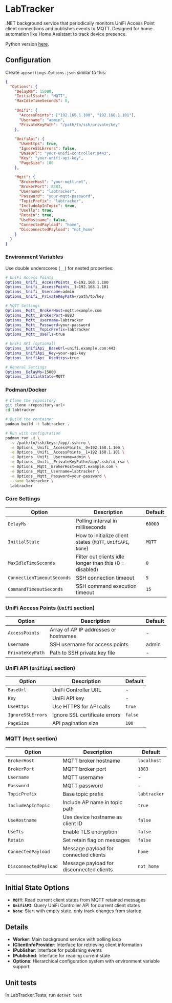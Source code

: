 # LabTracker

.NET background service that periodically monitors UniFi Access Point client connections and publishes events to MQTT. Designed for home automation like Home Assistant to track device presence.

Python version [here](https://github.com/idatum/unifi_tracker).

## Configuration

Create `appsettings.Options.json` similar to this:

```json
{
  "Options": {
    "DelayMs": 15000,
    "InitialState": "MQTT",
    "MaxIdleTimeSeconds": 0,
    
    "Unifi": {
      "AccessPoints": ["192.168.1.100", "192.168.1.101"],
      "Username": "admin", 
      "PrivateKeyPath": "/path/to/ssh/private/key"
    },
    
    "UnifiApi": {
      "UseHttps": true,
      "IgnoreSSLErrors": false,
      "BaseUrl": "your-unifi-controller:8443",
      "Key": "your-unifi-api-key",
      "PageSize": 100
    },
    
    "Mqtt": {
      "BrokerHost": "your-mqtt.net",
      "BrokerPort": 8883,
      "Username": "labtracker",
      "Password": "your-mqtt-password",
      "TopicPrefix": "labtracker",
      "IncludeApInTopic": true,
      "UseTls": true,
      "Retain": true,
      "UseHostname": false,
      "ConnectedPayload": "home",
      "DisconnectedPayload": "not_home"
    }
  }
}
```

### Environment Variables

Use double underscores (`__`) for nested properties:

```bash
# UniFi Access Points
Options__Unifi__AccessPoints__0=192.168.1.100
Options__Unifi__AccessPoints__1=192.168.1.101
Options__Unifi__Username=admin
Options__Unifi__PrivateKeyPath=/path/to/key

# MQTT Settings
Options__Mqtt__BrokerHost=mqtt.example.com
Options__Mqtt__BrokerPort=8883
Options__Mqtt__Username=labtracker
Options__Mqtt__Password=your-password
Options__Mqtt__TopicPrefix=labtracker
Options__Mqtt__UseTls=true

# UniFi API (optional)
Options__UnifiApi__BaseUrl=unifi.example.com:443
Options__UnifiApi__Key=your-api-key
Options__UnifiApi__UseHttps=true

# General Settings
Options__DelayMs=15000
Options__InitialState=MQTT
```

### Podman/Docker

```bash
# Clone the repository
git clone <repository-url>
cd labtracker

# Build the container
podman build -t labtracker .

# Run with configuration
podman run -d \
  -v /path/to/ssh/keys:/app/.ssh:ro \
  -e Options__Unifi__AccessPoints__0=192.168.1.100 \
  -e Options__Unifi__AccessPoints__1=192.168.1.101 \
  -e Options__Unifi__Username=admin \
  -e Options__Unifi__PrivateKeyPath=/app/.ssh/id_rsa \
  -e Options__Mqtt__BrokerHost=mqtt.example.com \
  -e Options__Mqtt__Username=labtracker \
  -e Options__Mqtt__Password=your-password \
  --name labtracker \
  labtracker
```

### Core Settings

| Option | Description | Default |
|--------|-------------|---------|
| `DelayMs` | Polling interval in milliseconds | `60000` |
| `InitialState` | How to initialize client states (`MQTT`, `UnifiAPI`, `None`) | `MQTT` |
| `MaxIdleTimeSeconds` | Filter out clients idle longer than this (0 = disabled) | `0` |
| `ConnectionTimeoutSeconds` | SSH connection timeout | `5` |
| `CommandTimeoutSeconds` | SSH command execution timeout | `15` |

### UniFi Access Points (`Unifi` section)

| Option | Description | Default |
|--------|-------------|----------|
| `AccessPoints` | Array of AP IP addresses or hostnames | - |
| `Username` | SSH username for access points | admin |
| `PrivateKeyPath` | Path to SSH private key file | - |

### UniFi API (`UnifiApi` section)

| Option | Description | Default |
|--------|-------------|---------|
| `BaseUrl` | UniFi Controller URL | - |
| `Key` | UniFi API key | - |
| `UseHttps` | Use HTTPS for API calls | `true` |
| `IgnoreSSLErrors` | Ignore SSL certificate errors | `false` |
| `PageSize` | API pagination size | `100` |

### MQTT (`Mqtt` section)

| Option | Description | Default |
|--------|-------------|---------|
| `BrokerHost` | MQTT broker hostname | `localhost` |
| `BrokerPort` | MQTT broker port | `1883` |
| `Username` | MQTT username | - |
| `Password` | MQTT password | - |
| `TopicPrefix` | Base topic prefix | `labtracker` |
| `IncludeApInTopic` | Include AP name in topic path | `true` |
| `UseHostname` | Use device hostname as client ID | `false` |
| `UseTls` | Enable TLS encryption | `false` |
| `Retain` | Set retain flag on messages | `false` |
| `ConnectedPayload` | Message payload for connected clients | `home` |
| `DisconnectedPayload` | Message payload for disconnected clients | `not_home` |

## Initial State Options

- **`MQTT`**: Read current client states from MQTT retained messages
- **`UnifiAPI`**: Query UniFi Controller API for current client states
- **`None`**: Start with empty state, only track changes from startup

## Details

- **Worker**: Main background service with polling loop
- **IClientInfoProvider**: Interface for retrieving client information
- **IPublisher**: Interface for publishing events
- **IPublished**: Interface for reading current state
- **Options**: Hierarchical configuration system with environment variable support

## Unit tests
In LabTracker.Tests, run `dotnet test`